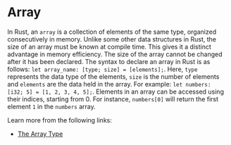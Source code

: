 # Array

In Rust, an `array` is a collection of elements of the same type, organized consecutively in memory. Unlike some other data structures in Rust, the size of an array must be known at compile time. This gives it a distinct advantage in memory efficiency. The size of the array cannot be changed after it has been declared. The syntax to declare an array in Rust is as follows: `let array_name: [type; size] = [elements];`. Here, `type` represents the data type of the elements, `size` is the number of elements and `elements` are the data held in the array. For example: `let numbers: [i32; 5] = [1, 2, 3, 4, 5];`. Elements in an array can be accessed using their indices, starting from 0. For instance, `numbers[0]` will return the first element `1` in the `numbers` array.

Learn more from the following links:

- [The Array Type](https://rust-book.cs.brown.edu/ch03-02-data-types.html#the-array-type)